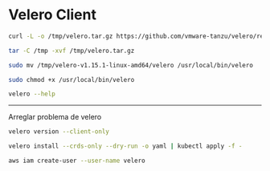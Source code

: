 # Velero Client

``` bash
curl -L -o /tmp/velero.tar.gz https://github.com/vmware-tanzu/velero/releases/download/v1.15.1/velero-v1.15.1-linux-amd64.tar.gz 
```

``` bash
tar -C /tmp -xvf /tmp/velero.tar.gz
```

``` bash
sudo mv /tmp/velero-v1.15.1-linux-amd64/velero /usr/local/bin/velero
```

``` bash
sudo chmod +x /usr/local/bin/velero
```

``` bash
velero --help
```





---
Arreglar problema de velero

``` bash
velero version --client-only
```


``` bash
velero install --crds-only --dry-run -o yaml | kubectl apply -f -
```







``` bash 
aws iam create-user --user-name velero
```